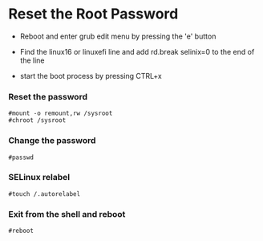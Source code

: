 # Reset the Root Password

* Reboot and enter grub edit menu by pressing the 'e' button 

* Find the linux16 or linuxefi line and add rd.break selinix=0 to the end of the line

* start the boot process by pressing CTRL+x

### Reset the password

```
#mount -o remount,rw /sysroot
#chroot /sysroot
```

### Change the password

```
#passwd
```

### SELinux relabel
```
#touch /.autorelabel
```

### Exit from the shell and reboot

```
#reboot
```
